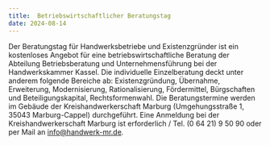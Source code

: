 ```yaml
---
title: 	Betriebswirtschaftlicher Beratungstag
date: 2024-08-14
---
```

Der Beratungstag für Handwerksbetriebe und Existenzgründer ist ein kostenloses Angebot für eine betriebswirtschaftliche Beratung der Abteilung Betriebsberatung und Unternehmensführung bei der Handwerkskammer Kassel.
Die individuelle Einzelberatung deckt unter anderem folgende Bereiche ab: Existenzgründung, Übernahme, Erweiterung, Modernisierung, Rationalisierung, Fördermittel, Bürgschaften und Beteiligungskapital, Rechtsformenwahl.
Die Beratungstermine werden im Gebäude der Kreishandwerkerschaft Marburg (Umgehungsstraße 1, 35043 Marburg-Cappel) durchgeführt.
Eine Anmeldung bei der Kreishandwerkerschaft Marburg ist erforderlich / Tel. (0 64 21) 9 50 90 oder per Mail an info@handwerk-mr.de.